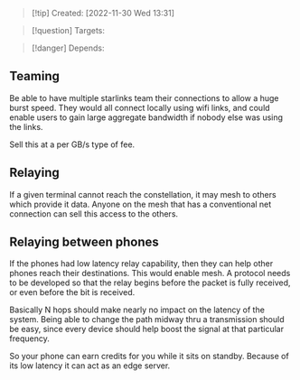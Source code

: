 >[!tip] Created: [2022-11-30 Wed 13:31]

>[!question] Targets: 

>[!danger] Depends: 

## Teaming
Be able to have multiple starlinks team their connections to allow a huge burst speed.  They would all connect locally using wifi links, and could enable users to gain large aggregate bandwidth if nobody else was using the links.

Sell this at a per GB/s type of fee.

## Relaying
If a given terminal cannot reach the constellation, it may mesh to others which provide it data.   Anyone on the mesh that has a conventional net connection can sell this access to the others.  

## Relaying between phones
If the phones had low latency relay capability, then they can help other phones reach their destinations.  This would enable mesh.  A protocol needs to be developed so that the relay begins before the packet is fully received, or even before the bit is received.  

Basically N hops should make nearly no impact on the latency of the system.  Being able to change the path midway thru a transmission should be easy, since every device should help boost the signal at that particular frequency.

So your phone can earn credits for you while it sits on standby.  Because of its low latency it can act as an edge server.